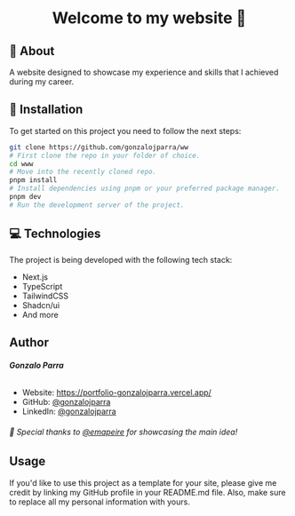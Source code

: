 <h1 align="center">Welcome to my website 🫡</h1>

## 🧉 About

A website designed to showcase my experience and skills that I achieved during my career.

## 🚀 Installation

To get started on this project you need to follow the next steps:

```bash
git clone https://github.com/gonzalojparra/ww
# First clone the repo in your folder of choice.
cd www
# Move into the recently cloned repo.
pnpm install
# Install dependencies using pnpm or your preferred package manager.
pnpm dev
# Run the development server of the project.
```

## 💻 Technologies

The project is being developed with the following tech stack:

- Next.js
- TypeScript
- TailwindCSS
- Shadcn/ui
- And more

## Author

###### **Gonzalo Parra**

- Website: https://portfolio-gonzalojparra.vercel.app/
- GitHub: [@gonzalojparra](https://github.com/gonzalojparra)
- LinkedIn: [@gonzalojparra](https://www.linkedin.com/in/gonzalojparra/)

###### 🤝 Special thanks to [@emapeire](https://github.com/emapeire/) for showcasing the main idea!

## Usage

If you'd like to use this project as a template for your site, please give me credit by linking my GitHub profile in your README.md file. Also, make sure to replace all my personal information with yours.
